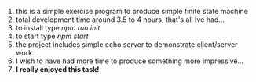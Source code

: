 1. this is a simple exercise program to produce simple finite state machine
2. total development time around 3.5 to 4 hours, that's all Ive had... 
3. to install type _npm run init_
4. to start type _npm start_
5. the project includes simple echo server to demonstrate client/server work.
6. I wish to have had more time to produce something more impressive...
7. **I really enjoyed this task!**

